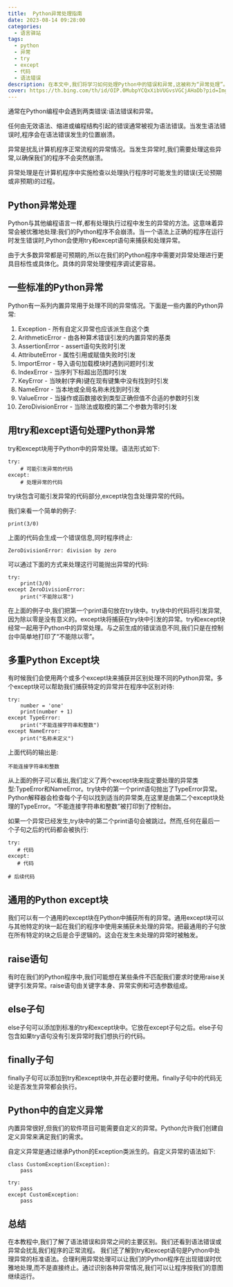 ```yaml
---
title:  Python异常处理指南
date: 2023-08-14 09:28:00
categories:
  - 语言驿站
tags:
  - python
  - 异常
  - try
  - except
  - 代码
  - 语法错误
description: 在本文中,我们将学习如何处理Python中的错误和异常,这被称为“异常处理”。
cover: https://th.bing.com/th/id/OIP.0MubpYCQxXibVUGvsVGCjAHaDb?pid=ImgDet&rs=1
---
```


通常在Python编程中会遇到两类错误:语法错误和异常。

任何由无效语法、缩进或编程结构引起的错误通常被视为语法错误。当发生语法错误时,程序会在语法错误发生的位置崩溃。

异常是扰乱计算机程序正常流程的异常情况。当发生异常时,我们需要处理这些异常,以确保我们的程序不会突然崩溃。

异常处理是在计算机程序中实施检查以处理执行程序时可能发生的错误(无论预期或非预期)的过程。

## Python异常处理

Python与其他编程语言一样,都有处理执行过程中发生的异常的方法。这意味着异常会被优雅地处理:我们的Python程序不会崩溃。当一个语法上正确的程序在运行时发生错误时,Python会使用try和except语句来捕获和处理异常。

由于大多数异常都是可预期的,所以在我们的Python程序中需要对异常处理进行更具目标性或具体化。具体的异常处理使程序调试更容易。

## 一些标准的Python异常

Python有一系列内置异常用于处理不同的异常情况。下面是一些内置的Python异常:

1. Exception - 所有自定义异常也应该派生自这个类
2. ArithmeticError - 由各种算术错误引发的内置异常的基类  
3. AssertionError - assert语句失败时引发 
4. AttributeError - 属性引用或赋值失败时引发
5. ImportError - 导入语句加载模块时遇到问题时引发
6. IndexError - 当序列下标超出范围时引发
7. KeyError - 当映射(字典)键在现有键集中没有找到时引发
8. NameError - 当本地或全局名称未找到时引发
9. ValueError - 当操作或函数接收到类型正确但值不合适的参数时引发
10. ZeroDivisionError - 当除法或取模的第二个参数为零时引发

## 用try和except语句处理Python异常

try和except块用于Python中的异常处理。语法形式如下:

```
try:
    # 可能引发异常的代码
except:
    # 处理异常的代码 
```

try块包含可能引发异常的代码部分,except块包含处理异常的代码。

我们来看一个简单的例子:

```
print(3/0)
```

上面的代码会生成一个错误信息,同时程序终止:

```
ZeroDivisionError: division by zero
``` 

可以通过下面的方式来处理这行可能抛出异常的代码:

```
try:
    print(3/0)  
except ZeroDivisionError:
    print("不能除以零")
```

在上面的例子中,我们把第一个print语句放在try块中。try块中的代码将引发异常,因为除以零是没有意义的。except块将捕获在try块中引发的异常。try和except块经常一起用于Python中的异常处理。与之前生成的错误消息不同,我们只是在控制台中简单地打印了“不能除以零”。

## 多重Python Except块

有时候我们会使用两个或多个except块来捕获并区别处理不同的Python异常。多个except块可以帮助我们捕获特定的异常并在程序中区别对待:

```
try:
    number = 'one' 
    print(number + 1)
except TypeError:
    print("不能连接字符串和整数")
except NameError:
    print("名称未定义") 
```

上面代码的输出是:

```
不能连接字符串和整数
```

从上面的例子可以看出,我们定义了两个except块来指定要处理的异常类型:TypeError和NameError。try块中的第一个print语句抛出了TypeError异常。Python解释器会检查每个子句以找到适当的异常类,在这里是由第二个except块处理的TypeError。“不能连接字符串和整数”被打印到了控制台。

如果一个异常已经发生,try块中的第二个print语句会被跳过。然而,任何在最后一个子句之后的代码都会被执行:

```
try:
   # 代码  
except:
   # 代码

# 后续代码
```

## 通用的Python except块

我们可以有一个通用的except块在Python中捕获所有的异常。通用except块可以与其他特定的块一起在我们的程序中使用来捕获未处理的异常。把最通用的子句放在所有特定的块之后是合乎逻辑的。这会在发生未处理的异常时被触发。

## raise语句

有时在我们的Python程序中,我们可能想在某些条件不匹配我们要求时使用raise关键字引发异常。raise语句由关键字本身、异常实例和可选参数组成。

## else子句 

else子句可以添加到标准的try和except块中。它放在except子句之后。else子句包含如果try语句没有引发异常时我们想执行的代码。

## finally子句

finally子句可以添加到try和except块中,并在必要时使用。finally子句中的代码无论是否发生异常都会执行。

## Python中的自定义异常

内置异常很好,但我们的软件项目可能需要自定义的异常。Python允许我们创建自定义异常来满足我们的需求。

自定义异常是通过继承Python的Exception类派生的。自定义异常的语法如下:

```
class CustomException(Exception):
    pass
    
try:
    pass
except CustomException:
    pass
```

## 总结

在本教程中,我们了解了语法错误和异常之间的主要区别。我们还看到语法错误或异常会扰乱我们程序的正常流程。
我们还了解到try和except语句是Python中处理异常的标准语法。合理利用异常处理可以让我们的Python程序在出现错误时优雅地处理,而不是直接终止。通过识别各种异常情况,我们可以让程序按我们的意图继续运行。
